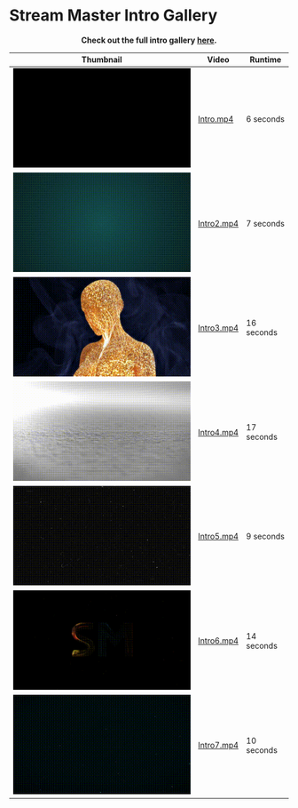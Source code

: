 # Stream Master Intro Gallery

<p align='center'><strong>Check out the full intro gallery <a href='http://SenexCrenshaw.github.io/StreamMaster-Intros'>here</a>.</strong></p>

| Thumbnail | Video | Runtime |
|-----------|-------|---------|
| ![Thumbnail of Intro](Gifs/Intro.gif) | [Intro.mp4](./Intro.mp4) | 6 seconds |
| ![Thumbnail of Intro2](Gifs/Intro2.gif) | [Intro2.mp4](./Intro2.mp4) | 7 seconds |
| ![Thumbnail of Intro3](Gifs/Intro3.gif) | [Intro3.mp4](./Intro3.mp4) | 16 seconds |
| ![Thumbnail of Intro4](Gifs/Intro4.gif) | [Intro4.mp4](./Intro4.mp4) | 17 seconds |
| ![Thumbnail of Intro5](Gifs/Intro5.gif) | [Intro5.mp4](./Intro5.mp4) | 9 seconds |
| ![Thumbnail of Intro6](Gifs/Intro6.gif) | [Intro6.mp4](./Intro6.mp4) | 14 seconds |
| ![Thumbnail of Intro7](Gifs/Intro7.gif) | [Intro7.mp4](./Intro7.mp4) | 10 seconds |

